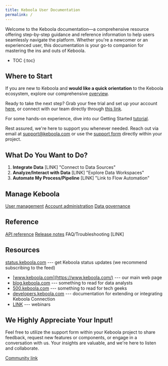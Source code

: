 ```yaml
---
title: Keboola User Documentation
permalink: /
---
```


Welcome to the Keboola documentation—a comprehensive resource offering step-by-step guidance and reference information to help users 
seamlessly navigate the platform. Whether you're a newcomer or an experienced user, this documentation is your go-to companion for mastering 
the ins and outs of Keboola.

* TOC
{:toc}

## Where to Start
If you are new to Keboola and **would like a quick orientation** to the Keboola ecosystem, explore our comprehensive [overview](/overview/). 

Ready to take the next step? Grab your free trial and set up your account [here](https://connection.north-europe.azure.keboola.com/wizard), 
or connect with our team directly through [this link](https://www.keboola.com/contact).

For some hands-on experience, dive into our Getting Started [tutorial](/tutorial/).

Rest assured, we're here to support you whenever needed. Reach out via email at [support@keboola.com](support@keboola.com) or use the [support form](https://help.keboola.com/management/support/) directly within your project.  

## What Do You Want to Do?
1. **Integrate Data** [LINK] "Connect to Data Sources" 
2. **Analyze/Interact with Data** [LINK] "Explore Data Workspaces" 
3. **Automate My Process/Pipeline** [LINK] "Link to Flow Automation" 

## Manage Keboola
[User management](/management/#user-management)
[Account administration](/management/account/)
[Data governance](/management/account/)

## Reference
[API reference](https://developers.keboola.com/overview/api/)
[Release notes](https://changelog.keboola.com/) 
FAQ/Troubleshooting [LINK]

## Resources
[status.keboola.com](http://status.keboola.com/) --- get Keboola status updates (we recommend subscribing to the feed)
- [www.keboola.com](https://www.keboola.com/) --- our main web page
- [blog.keboola.com](https://blog.keboola.com/) --- something to read for data analysts
- [500.keboola.com](https://500.keboola.com/) --- something to read for tech geeks
- [developers.keboola.com](https://developers.keboola.com) --- documentation for extending or integrating Keboola Connection
- [LINK]() --- webinars 

## We Highly Appreciate Your Input!
Feel free to utilize the support form within your Keboola project to share feedback, request new features or components, 
or engage in a conversation with us. Your insights are valuable, and we're here to listen and collaborate.

[Community link]()
